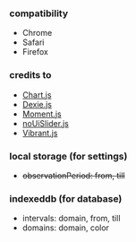### compatibility
- Chrome
- Safari
- Firefox

### credits to
- [Chart.js](http://www.chartjs.org)
- [Dexie.js](http://dexie.org)
- [Moment.js](http://momentjs.com)
- [noUiSlider.js](https://refreshless.com/nouislider)
- [Vibrant.js](http://jariz.github.io/vibrant.js)

### local storage (for settings)
- ~~observationPeriod: from, till~~

### indexeddb (for database)
- intervals: domain, from, till
- domains: domain, color

